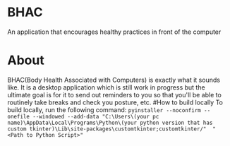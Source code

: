 # BHAC
 An application that encourages healthy practices in front of the computer
# About
 BHAC(Body Health Associated with Computers) is exactly what it sounds like. It is a desktop application which is still work in progress but the ultimate goal is for it to send out reminders to you so that you'll be able to routinely take breaks and check you posture, etc.
#How to build locally
To build locally, run the following command: ```pyinstaller --noconfirm --onefile --windowed --add-data "C:\Users\(your pc name)\AppData\Local\Programs\Python\(your python version that has custom tkinter)\Lib\site-packages\customtkinter;customtkinter/"  "<Path to Python Script>"```
